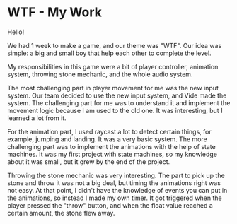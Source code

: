 # WTF - My Work

Hello!

We had 1 week to make a game, and our theme was "WTF". Our idea was simple: a big and small boy that help each other to complete the level.

My responsibilities in this game were a bit of player controller, animation system, throwing stone mechanic, and the whole audio system.

The most challenging part in player movement for me was the new input system. Our team decided to use the new input system, and Vide made the system. The challenging part for me was to understand it and implement the movement logic because I am used to the old one. It was interesting, but I learned a lot from it.

For the animation part, I used raycast a lot to detect certain things, for example, jumping and landing. It was a very basic system. The more challenging part was to implement the animations with the help of state machines. It was my first project with state machines, so my knowledge about it was small, but it grew by the end of the project.

Throwing the stone mechanic was very interesting. The part to pick up the stone and throw it was not a big deal, but timing the animations right was not easy. At that point, I didn't have the knowledge of events you can put in the animations, so instead I made my own timer. It got triggered when the player pressed the "throw" button, and when the float value reached a certain amount, the stone flew away.

 

